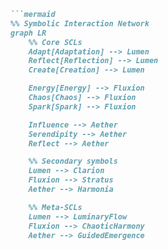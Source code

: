 ```markdown
```mermaid
%% Symbolic Interaction Network
graph LR
    %% Core SCLs
    Adapt[Adaptation] --> Lumen
    Reflect[Reflection] --> Lumen
    Create[Creation] --> Lumen

    Energy[Energy] --> Fluxion
    Chaos[Chaos] --> Fluxion
    Spark[Spark] --> Fluxion

    Influence --> Aether
    Serendipity --> Aether
    Reflect --> Aether

    %% Secondary symbols
    Lumen --> Clarion
    Fluxion --> Stratus
    Aether --> Harmonia

    %% Meta-SCLs
    Lumen --> LuminaryFlow
    Fluxion --> ChaoticHarmony
    Aether --> GuidedEmergence
